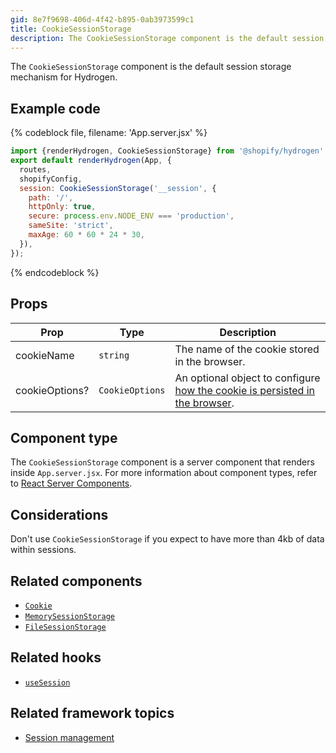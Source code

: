 ```yaml
---
gid: 8e7f9698-406d-4f42-b895-0ab3973599c1
title: CookieSessionStorage
description: The CookieSessionStorage component is the default session storage mechanism for Hydrogen.
---
```


The `CookieSessionStorage` component is the default session storage mechanism for Hydrogen.

## Example code

{% codeblock file, filename: 'App.server.jsx' %}

```jsx
import {renderHydrogen, CookieSessionStorage} from '@shopify/hydrogen';
export default renderHydrogen(App, {
  routes,
  shopifyConfig,
  session: CookieSessionStorage('__session', {
    path: '/',
    httpOnly: true,
    secure: process.env.NODE_ENV === 'production',
    sameSite: 'strict',
    maxAge: 60 * 60 * 24 * 30,
  }),
});
```

{% endcodeblock %}

## Props

| Prop           | Type                       | Description                                                                                                                             |
| -------------- | -------------------------- | --------------------------------------------------------------------------------------------------------------------------------------- |
| cookieName     | <code>string</code>        | The name of the cookie stored in the browser.                                                                                           |
| cookieOptions? | <code>CookieOptions</code> | An optional object to configure [how the cookie is persisted in the browser](/api/hydrogen/components/framework/cookie#cookie-options). |

## Component type

The `CookieSessionStorage` component is a server component that renders inside `App.server.jsx`. For more information about component types, refer to [React Server Components](https://shopify.dev/custom-storefronts/hydrogen/framework/react-server-components).

## Considerations

Don't use `CookieSessionStorage` if you expect to have more than 4kb of data within sessions.

## Related components

- [`Cookie`](https://shopify.dev/api/hydrogen/components/framework/cookie)
- [`MemorySessionStorage`](https://shopify.dev/api/hydrogen/components/framework/memorysessionstorage)
- [`FileSessionStorage`](https://shopify.dev/api/hydrogen/components/framework/filesessionstorage)

## Related hooks

- [`useSession`](https://shopify.dev/api/hydrogen/hooks/framework/usesession)

## Related framework topics

- [Session management](https://shopify.dev/custom-storefronts/hydrogen/framework/sessions)
